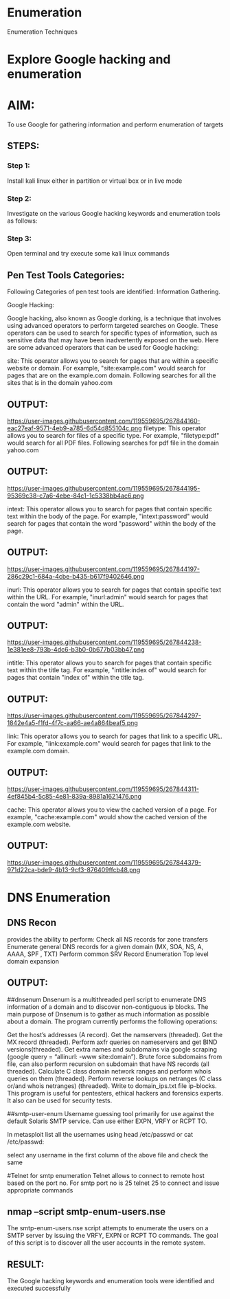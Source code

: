 # Enumeration
Enumeration Techniques

# Explore Google hacking and enumeration 

# AIM:

To use Google for gathering information and perform enumeration of targets

## STEPS:

### Step 1:

Install kali linux either in partition or virtual box or in live mode

### Step 2:

Investigate on the various Google hacking keywords and enumeration tools as follows:


### Step 3:
Open terminal and try execute some kali linux commands

## Pen Test Tools Categories:  

Following Categories of pen test tools are identified:
Information Gathering.

Google Hacking:

Google hacking, also known as Google dorking, is a technique that involves using advanced operators to perform targeted searches on Google. These operators can be used to search for specific types of information, such as sensitive data that may have been inadvertently exposed on the web. Here are some advanced operators that can be used for Google hacking:

site: This operator allows you to search for pages that are within a specific website or domain. For example, "site:example.com" would search for pages that are on the example.com domain.
Following searches for all the sites that is in the domain yahoo.com
## OUTPUT:
https://user-images.githubusercontent.com/119559695/267844160-eac27eaf-9571-4eb9-a785-6d54d855104c.png
filetype: This operator allows you to search for files of a specific type. For example, "filetype:pdf" would search for all PDF files.
Following searches for pdf file in the domain yahoo.com
## OUTPUT:
https://user-images.githubusercontent.com/119559695/267844195-95369c38-c7a6-4ebe-84c1-1c5338bb4ac6.png



intext: This operator allows you to search for pages that contain specific text within the body of the page. For example, "intext:password" would search for pages that contain the word "password" within the body of the page.
## OUTPUT:
https://user-images.githubusercontent.com/119559695/267844197-286c29c1-684a-4cbe-b435-b617f9402646.png


inurl: This operator allows you to search for pages that contain specific text within the URL. For example, "inurl:admin" would search for pages that contain the word "admin" within the URL.
## OUTPUT:
https://user-images.githubusercontent.com/119559695/267844238-1e381ee8-793b-4dc6-b3b0-0b677b03bb47.png


intitle: This operator allows you to search for pages that contain specific text within the title tag. For example, "intitle:index of" would search for pages that contain "index of" within the title tag.
## OUTPUT:
https://user-images.githubusercontent.com/119559695/267844297-1842e4a5-f1fd-4f7c-aa66-ae4a864beaf5.png


link: This operator allows you to search for pages that link to a specific URL. For example, "link:example.com" would search for pages that link to the example.com domain.
## OUTPUT:
https://user-images.githubusercontent.com/119559695/267844311-4ef845b4-5c85-4e81-839a-8981a1621476.png


cache: This operator allows you to view the cached version of a page. For example, "cache:example.com" would show the cached version of the example.com website.
## OUTPUT:
https://user-images.githubusercontent.com/119559695/267844379-971d22ca-bde9-4b13-9cf3-876409ffcb48.png

 # DNS Enumeration


## DNS Recon

provides the ability to perform:
Check all NS records for zone transfers
Enumerate general DNS records for a given domain (MX, SOA, NS, A, AAAA, SPF , TXT)
Perform common SRV Record Enumeration
Top level domain expansion
## OUTPUT:







##dnsenum
Dnsenum is a multithreaded perl script to enumerate DNS information of a domain and to discover non-contiguous ip blocks. The main purpose of Dnsenum is to gather as much information as possible about a domain. The program currently performs the following operations:

Get the host’s addresses (A record).
Get the namservers (threaded).
Get the MX record (threaded).
Perform axfr queries on nameservers and get BIND versions(threaded).
Get extra names and subdomains via google scraping (google query = “allinurl: -www site:domain”).
Brute force subdomains from file, can also perform recursion on subdomain that have NS records (all threaded).
Calculate C class domain network ranges and perform whois queries on them (threaded).
Perform reverse lookups on netranges (C class or/and whois netranges) (threaded).
Write to domain_ips.txt file ip-blocks.
This program is useful for pentesters, ethical hackers and forensics experts. It also can be used for security tests.


##smtp-user-enum
Username guessing tool primarily for use against the default Solaris SMTP service. Can use either EXPN, VRFY or RCPT TO.


In metasploit list all the usernames using head /etc/passwd or cat /etc/passwd:

select any username in the first column of the above file and check the same


#Telnet for smtp enumeration
Telnet allows to connect to remote host based on the port no. For smtp port no is 25
telnet <host address> 25 to connect
and issue appropriate commands
  

  
  

## nmap –script smtp-enum-users.nse <hostname>

The smtp-enum-users.nse script attempts to enumerate the users on a SMTP server by issuing the VRFY, EXPN or RCPT TO commands. The goal of this script is to discover all the user accounts in the remote system.




## RESULT:
The Google hacking keywords and enumeration tools were identified and executed successfully

